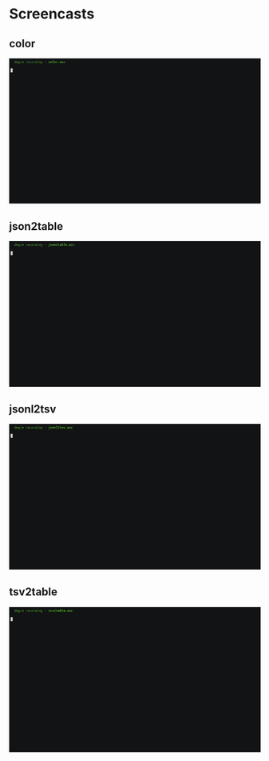 # Screencasts
## color
[![color.cast](color.gif)](https://asciinema.org/a/OmdXG320fLpSLVKF5cD8OOReA)

## json2table
[![json2table.cast](json2table.gif)](https://asciinema.org/a/xgoiE7OvwGCYGxx2bw0NdbsI9)

## jsonl2tsv
[![jsonl2tsv.cast](jsonl2tsv.gif)](https://asciinema.org/a/sjISInChTMxf0mN14TMsYpxxh)

## tsv2table
[![tsv2table.cast](tsv2table.gif)](https://asciinema.org/a/siRbO0BsvLSLi2D7mlffSgZUe)

